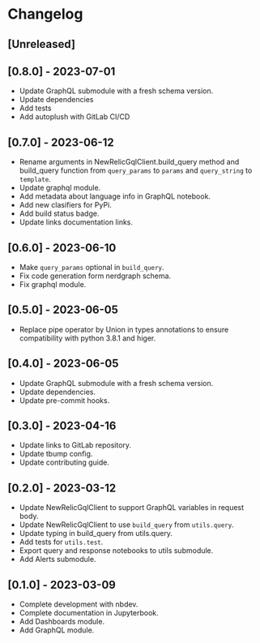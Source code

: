# Changelog

## [Unreleased]

## [0.8.0] - 2023-07-01

* Update GraphQL submodule with a fresh schema version.
* Update dependencies
* Add tests
* Add autoplush with GitLab CI/CD

## [0.7.0] - 2023-06-12

* Rename arguments in NewRelicGqlClient.build_query method and build_query function from `query_params` to `params` and  `query_string` to `template`.
* Update graphql module.
* Add metadata about language info in GraphQL notebook.
* Add new clasifiers for PyPi.
* Add build status badge.
* Update links documentation links.

## [0.6.0] - 2023-06-10

* Make `query_params` optional in `build_query`.
* Fix code generation form nerdgraph schema.
* Fix graphql module.

## [0.5.0] - 2023-06-05

* Replace pipe operator by Union in types annotations to ensure compatibility with python 3.8.1 and higer.

## [0.4.0] - 2023-06-05

* Update GraphQL submodule with a fresh schema version.
* Update dependencies.
* Update pre-commit hooks.

## [0.3.0] - 2023-04-16

* Update links to GitLab repository.
* Update tbump config.
* Update contributing guide.

## [0.2.0] - 2023-03-12

* Update NewRelicGqlClient to support GraphQL variables in request body.
* Update NewRelicGqlClient to use `build_query` from `utils.query`.
* Update typing in build_query from utils.query.
* Add tests for `utils.test`.
* Export query and response notebooks to utils submodule.
* Add Alerts submodule.

## [0.1.0] - 2023-03-09

* Complete development with nbdev.
* Complete documentation in Jupyterbook.
* Add Dashboards module.
* Add GraphQL module.
